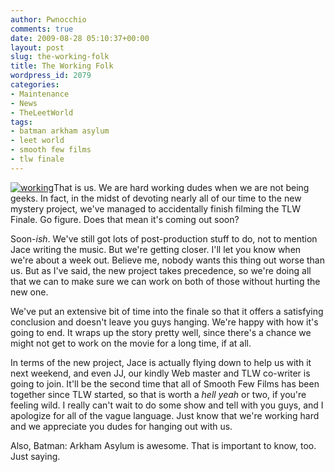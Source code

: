 ```yaml
---
author: Pwnocchio
comments: true
date: 2009-08-28 05:10:37+00:00
layout: post
slug: the-working-folk
title: The Working Folk
wordpress_id: 2079
categories:
- Maintenance
- News
- TheLeetWorld
tags:
- batman arkham asylum
- leet world
- smooth few films
- tlw finale
---
```


[![working](http://smoothfewfilms.com/wp-content/uploads/2009/08/working.jpg)](http://smoothfewfilms.com/wp-content/uploads/2009/08/working.jpg)That is us. We are hard working dudes when we are not being geeks. In fact, in the midst of devoting nearly all of our time to the new mystery project, we've managed to accidentally finish filming the TLW Finale. Go figure. Does that mean it's coming out soon? 

Soon-_ish_. We've still got lots of post-production stuff to do, not to mention Jace writing the music. But we're getting closer. I'll let you know when we're about a week out. Believe me, nobody wants this thing out worse than us. But as I've said, the new project takes precedence, so we're doing all that we can to make sure we can work on both of those without hurting the new one. 

We've put an extensive bit of time into the finale so that it offers a satisfying conclusion and doesn't leave you guys hanging. We're happy with how it's going to end. It wraps up the story pretty well, since there's a chance we might not get to work on the movie for a long time, if at all. 

In terms of the new project, Jace is actually flying down to help us with it next weekend, and even JJ, our kindly Web master and TLW co-writer is going to join. It'll be the second time that all of Smooth Few Films has been together since TLW started, so that is worth a _hell yeah_ or two, if you're feeling wild. I really can't wait to do some show and tell with you guys, and I apologize for all of the vague language. Just know that we're working hard and we appreciate you dudes for hanging out with us. 

Also, Batman: Arkham Asylum is awesome. That is important to know, too. Just saying.


